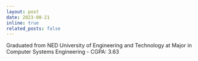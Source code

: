 ```yaml
---
layout: post
date: 2023-08-21
inline: true
related_posts: false
---
```


Graduated from NED University of Engineering and Technology at Major in Computer Systems Engineering - CGPA: 3.63
